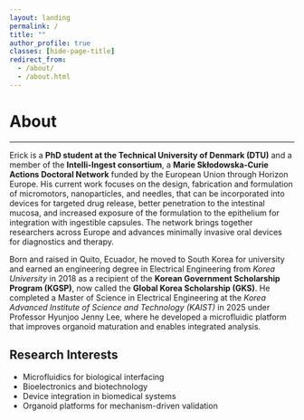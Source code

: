 ```yaml
---
layout: landing
permalink: /
title: ""
author_profile: true
classes: [hide-page-title]
redirect_from:
  - /about/
  - /about.html
---
```


# About
------

Erick is a **PhD student at the Technical University of Denmark (DTU)** and a member of the **Intelli-Ingest consortium**, a **Marie Skłodowska‑Curie Actions Doctoral Network** funded by the European Union through Horizon Europe. His current work focuses on the design, fabrication and formulation of micromotors, nanoparticles, and needles, that can be incorporated into devices for targeted drug release, better penetration to the intestinal mucosa, and increased exposure of the formulation to the epithelium for integration with ingestible capsules. The network brings together researchers across Europe and advances minimally invasive oral devices for diagnostics and therapy.

Born and raised in Quito, Ecuador, he moved to South Korea for university and earned an engineering degree in Electrical Engineering from *Korea University* in 2018 as a recipient of the **Korean Government Scholarship Program (KGSP)**, now called the **Global Korea Scholarship (GKS)**. He completed a Master of Science in Electrical Engineering at the *Korea Advanced Institute of Science and Technology (KAIST)* in 2025 under Professor Hyunjoo Jenny Lee, where he developed a microfluidic platform that improves organoid maturation and enables integrated analysis.

Research Interests
------
* Microfluidics for biological interfacing
* Bioelectronics and biotechnology
* Device integration in biomedical systems
* Organoid platforms for mechanism-driven validation
